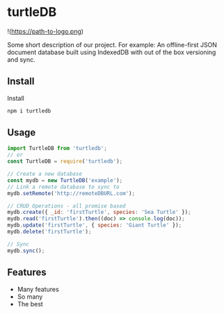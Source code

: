 # turtleDB

!(https://path-to-logo.png)

Some short description of our project. For example: An offline-first JSON document database built using IndexedDB with out of the box versioning and sync.

## Install

Install

```javascript
npm i turtledb
```

## Usage

```javascript
import TurtleDB from 'turtledb';
// or
const TurtleDB = require('turtledb');
```

```javascript
// Create a new database
const mydb = new TurtleDB('example');
// Link a remote database to sync to
mydb.setRemote('http://remoteDBURL.com');

// CRUD Operations - all promise based
mydb.create({ _id: 'firstTurtle', species: 'Sea Turtle' });
mydb.read('firstTurtle').then((doc) => console.log(doc));
mydb.update('firstTurtle', { species: 'Giant Turtle' });
mydb.delete('firstTurtle');

// Sync
mydb.sync();
```

## Features

- Many features
- So many
- The best

